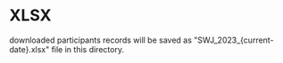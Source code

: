 # XLSX

downloaded participants records will be saved as "SWJ_2023_{current-date}.xlsx" file in this directory.